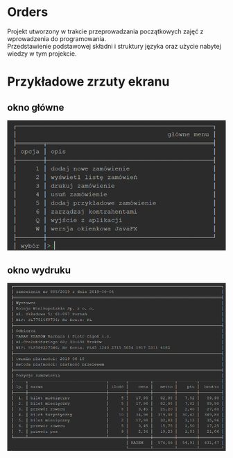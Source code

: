 # Orders


Projekt utworzony w trakcie przeprowadzania początkowych zajęć z wprowadzenia do programowania.\
Przedstawienie podstawowej składni i struktury języka oraz użycie nabytej wiedzy w tym projekcie.  



# Przykładowe zrzuty ekranu

## okno główne
![mainwindow](images\main-window.png)

## okno wydruku
![printorder](images\print-order.png)
